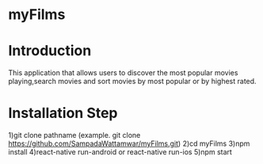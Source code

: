 # myFilms

# Introduction

This application that allows users to discover the most popular movies playing,search movies and sort movies by most popular or by highest rated.

# Installation Step

1)git clone pathname (example. git clone https://github.com/SampadaWattamwar/myFilms.git)
2)cd myFilms
3)npm install
4)react-native run-android or react-native run-ios
5)npm start
